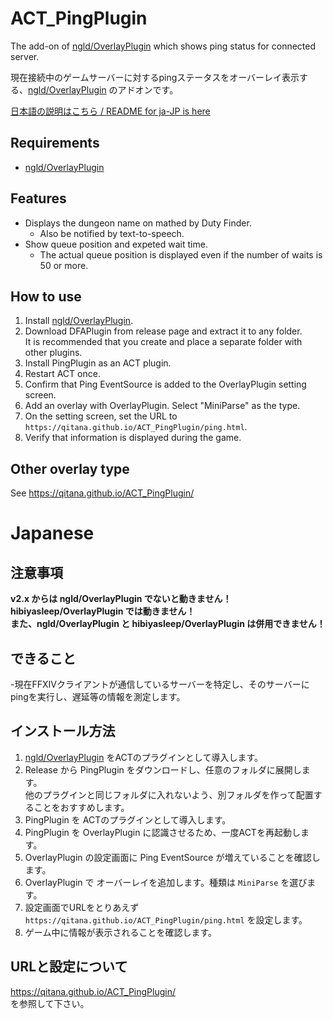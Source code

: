 # ACT_PingPlugin

The add-on of [ngld/OverlayPlugin](https://github.com/ngld/OverlayPlugin) which shows ping status for connected server.

現在接続中のゲームサーバーに対するpingステータスをオーバーレイ表示する、[ngld/OverlayPlugin](https://github.com/ngld/OverlayPlugin) のアドオンです。 

[日本語の説明はこちら / README for ja-JP is here](#Japanese)



## Requirements

- [ngld/OverlayPlugin](https://github.com/ngld/OverlayPlugin)

## Features

- Displays the dungeon name on mathed by Duty Finder.
  - Also be notified by text-to-speech.
- Show queue position and expeted wait time.
  - The actual queue position is displayed even if the number of waits is 50 or more.

## How to use

1. Install [ngld/OverlayPlugin](https://github.com/ngld/OverlayPlugin).
2. Download DFAPlugin from release page and extract it to any folder.  
It is recommended that you create and place a separate folder with other plugins.
3. Install PingPlugin as an ACT plugin.
4. Restart ACT once.
5. Confirm that Ping EventSource is added to the OverlayPlugin setting screen.
6. Add an overlay with OverlayPlugin. Select "MiniParse" as the type.
7. On the setting screen, set the URL to `https://qitana.github.io/ACT_PingPlugin/ping.html`.
8. Verify that information is displayed during the game. 

## Other overlay type

See https://qitana.github.io/ACT_PingPlugin/

# Japanese

## 注意事項
**v2.x からは ngld/OverlayPlugin でないと動きません！hibiyasleep/OverlayPlugin では動きません！  
また、ngld/OverlayPlugin と hibiyasleep/OverlayPlugin は併用できません！**

## できること
-現在FFXIVクライアントが通信しているサーバーを特定し、そのサーバーにpingを実行し、遅延等の情報を測定します。


## インストール方法
1. [ngld/OverlayPlugin](https://github.com/ngld/OverlayPlugin) をACTのプラグインとして導入します。
2. Release から PingPlugin をダウンロードし、任意のフォルダに展開します。  
   他のプラグインと同じフォルダに入れないよう、別フォルダを作って配置することをおすすめします。
3. PingPlugin を ACTのプラグインとして導入します。
4. PingPlugin を OverlayPlugin に認識させるため、一度ACTを再起動します。
5. OverlayPlugin の設定画面に Ping EventSource が増えていることを確認します。
6. OverlayPlugin で オーバーレイを追加します。種類は `MiniParse` を選びます。
7. 設定画面でURLをとりあえず `https://qitana.github.io/ACT_PingPlugin/ping.html` を設定します。
8. ゲーム中に情報が表示されることを確認します。

## URLと設定について

https://qitana.github.io/ACT_PingPlugin/  
を参照して下さい。
